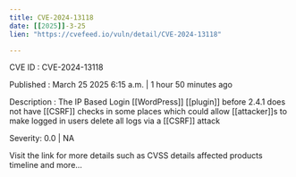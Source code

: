 ```yaml
---
title: CVE-2024-13118
date: [[2025]]-3-25
lien: "https://cvefeed.io/vuln/detail/CVE-2024-13118"

---
```


CVE ID : CVE-2024-13118

Published :  March 25
2025
6:15 a.m. | 1 hour
50 minutes ago

Description : The IP Based Login  [[WordPress]] [[plugin]] before 2.4.1 does not have [[CSRF]] checks in some places
which could allow [[attacker]]s to make logged in users delete all logs via a [[CSRF]] attack

Severity: 0.0 | NA

Visit the link for more details
such as CVSS details
affected products
timeline
and more...
